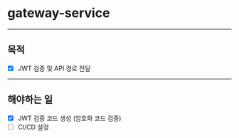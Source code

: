 # gateway-service

---
## 목적
- [x] JWT 검증 및 API 경로 전달

---
## 해야하는 일
- [x] JWT 검증 코드 생성 (암호화 코드 검증)
- [ ] CI/CD 설정
